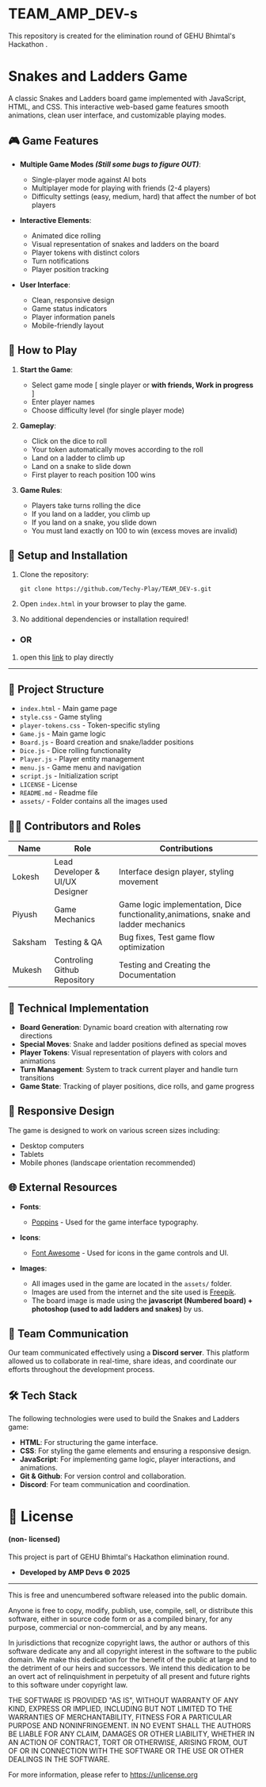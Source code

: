 # TEAM_AMP_DEV-s
This repository is created for the elimination round of GEHU Bhimtal's Hackathon .

# Snakes and Ladders Game

A classic Snakes and Ladders board game implemented with JavaScript, HTML, and CSS. This interactive web-based game features smooth animations, clean user interface, and customizable playing modes.

## 🎮 Game Features

- **Multiple Game Modes _(Still some bugs to figure OUT)_**:
  - Single-player mode against AI bots
  - Multiplayer mode for playing with friends (2-4 players)
  - Difficulty settings (easy, medium, hard) that affect the number of bot players

- **Interactive Elements**:
  - Animated dice rolling
  - Visual representation of snakes and ladders on the board
  - Player tokens with distinct colors
  - Turn notifications
  - Player position tracking

- **User Interface**:
  - Clean, responsive design
  - Game status indicators
  - Player information panels
  - Mobile-friendly layout

## 🎲 How to Play

1. **Start the Game**:
   - Select game mode [ single player or **with friends, Work in progress** ]
   - Enter player names
   - Choose difficulty level (for single player mode)

2. **Gameplay**:
   - Click on the dice to roll
   - Your token automatically moves according to the roll
   - Land on a ladder to climb up
   - Land on a snake to slide down
   - First player to reach position 100 wins

3. **Game Rules**:
   - Players take turns rolling the dice
   - If you land on a ladder, you climb up
   - If you land on a snake, you slide down
   - You must land exactly on 100 to win (excess moves are invalid)

## 🚀 Setup and Installation

1. Clone the repository:
   ```
   git clone https://github.com/Techy-Play/TEAM_DEV-s.git
   ```

2. Open `index.html` in your browser to play the game.

3. No additional dependencies or installation required!
- ### OR
1. open this [link](https://techy-play.github.io/TEAM_DEV-s/) to play directly
---

## 🧩 Project Structure

- `index.html` - Main game page
- `style.css` - Game styling
- `player-tokens.css` - Token-specific styling
- `Game.js` - Main game logic
- `Board.js` - Board creation and snake/ladder positions
- `Dice.js` - Dice rolling functionality
- `Player.js` - Player entity management
- `menu.js` - Game menu and navigation
- `script.js` - Initialization script
- `LICENSE` - License
- `README.md` - Readme file
- `assets/` - Folder contains all the images used


## 👨‍💻 Contributors and Roles

| Name | Role | Contributions |
|------|------|--------------|
| Lokesh | Lead Developer & UI/UX Designer | Interface design player, styling movement |
| Piyush | Game Mechanics |Game logic implementation, Dice functionality,animations, snake and ladder mechanics |
| Saksham | Testing & QA | Bug fixes, Test game flow optimization |
| Mukesh | Controling Github Repository | Testing and Creating the Documentation |

## 🔧 Technical Implementation

- **Board Generation**: Dynamic board creation with alternating row directions
- **Special Moves**: Snake and ladder positions defined as special moves
- **Player Tokens**: Visual representation of players with colors and animations
- **Turn Management**: System to track current player and handle turn transitions
- **Game State**: Tracking of player positions, dice rolls, and game progress

## 📱 Responsive Design

The game is designed to work on various screen sizes including:
- Desktop computers
- Tablets
- Mobile phones (landscape orientation recommended)

## 🌐 External Resources

- **Fonts**:
  - [Poppins](https://fonts.googleapis.com/css2?family=Poppins:wght@400;600;700&display=swap) - Used for the game interface typography.

- **Icons**:
  - [Font Awesome](https://cdnjs.cloudflare.com/ajax/libs/font-awesome/6.0.0/css/all.min.css) - Used for icons in the game controls and UI.

- **Images**:
  - All images used in the game are located in the `assets/` folder. 
  - Images are used from the internet and the site used is [Freepik](https://www.freepik.com/free-photo/).
  - The board image is made using the **javascript (Numbered board) + photoshop (used to add ladders and snakes)** by us.

## 💬 Team Communication

Our team communicated effectively using a **Discord server**. This platform allowed us to collaborate in real-time, share ideas, and coordinate our efforts throughout the development process.

## 🛠️ Tech Stack

The following technologies were used to build the Snakes and Ladders game:

- **HTML**: For structuring the game interface.
- **CSS**: For styling the game elements and ensuring a responsive design.
- **JavaScript**: For implementing game logic, player interactions, and animations.
- **Git & Github**: For version control and collaboration.
- **Discord**: For team communication and coordination.

# 📝 License
#### (non- licensed)

This project is part of GEHU Bhimtal's Hackathon elimination round.



- **Developed by AMP Devs © 2025**

---

This is free and unencumbered software released into the public domain.

Anyone is free to copy, modify, publish, use, compile, sell, or
distribute this software, either in source code form or as a compiled
binary, for any purpose, commercial or non-commercial, and by any
means.

In jurisdictions that recognize copyright laws, the author or authors
of this software dedicate any and all copyright interest in the
software to the public domain. We make this dedication for the benefit
of the public at large and to the detriment of our heirs and
successors. We intend this dedication to be an overt act of
relinquishment in perpetuity of all present and future rights to this
software under copyright law.

THE SOFTWARE IS PROVIDED "AS IS", WITHOUT WARRANTY OF ANY KIND,
EXPRESS OR IMPLIED, INCLUDING BUT NOT LIMITED TO THE WARRANTIES OF
MERCHANTABILITY, FITNESS FOR A PARTICULAR PURPOSE AND NONINFRINGEMENT.
IN NO EVENT SHALL THE AUTHORS BE LIABLE FOR ANY CLAIM, DAMAGES OR
OTHER LIABILITY, WHETHER IN AN ACTION OF CONTRACT, TORT OR OTHERWISE,
ARISING FROM, OUT OF OR IN CONNECTION WITH THE SOFTWARE OR THE USE OR
OTHER DEALINGS IN THE SOFTWARE.

For more information, please refer to <https://unlicense.org>
